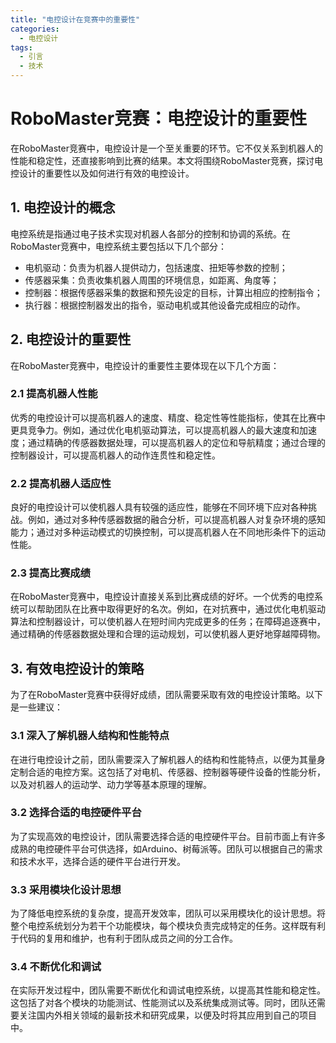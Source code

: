 ```yaml
---  
title: "电控设计在竞赛中的重要性"  
categories:  
  - 电控设计  
tags: 
  - 引言 
  - 技术  
---  
```


# RoboMaster竞赛：电控设计的重要性

在RoboMaster竞赛中，电控设计是一个至关重要的环节。它不仅关系到机器人的性能和稳定性，还直接影响到比赛的结果。本文将围绕RoboMaster竞赛，探讨电控设计的重要性以及如何进行有效的电控设计。

## 1. 电控设计的概念

电控系统是指通过电子技术实现对机器人各部分的控制和协调的系统。在RoboMaster竞赛中，电控系统主要包括以下几个部分：

- 电机驱动：负责为机器人提供动力，包括速度、扭矩等参数的控制；
- 传感器采集：负责收集机器人周围的环境信息，如距离、角度等；
- 控制器：根据传感器采集的数据和预先设定的目标，计算出相应的控制指令；
- 执行器：根据控制器发出的指令，驱动电机或其他设备完成相应的动作。

## 2. 电控设计的重要性

在RoboMaster竞赛中，电控设计的重要性主要体现在以下几个方面：

### 2.1 提高机器人性能

优秀的电控设计可以提高机器人的速度、精度、稳定性等性能指标，使其在比赛中更具竞争力。例如，通过优化电机驱动算法，可以提高机器人的最大速度和加速度；通过精确的传感器数据处理，可以提高机器人的定位和导航精度；通过合理的控制器设计，可以提高机器人的动作连贯性和稳定性。

### 2.2 提高机器人适应性

良好的电控设计可以使机器人具有较强的适应性，能够在不同环境下应对各种挑战。例如，通过对多种传感器数据的融合分析，可以提高机器人对复杂环境的感知能力；通过对多种运动模式的切换控制，可以提高机器人在不同地形条件下的运动性能。

### 2.3 提高比赛成绩

在RoboMaster竞赛中，电控设计直接关系到比赛成绩的好坏。一个优秀的电控系统可以帮助团队在比赛中取得更好的名次。例如，在对抗赛中，通过优化电机驱动算法和控制器设计，可以使机器人在短时间内完成更多的任务；在障碍追逐赛中，通过精确的传感器数据处理和合理的运动规划，可以使机器人更好地穿越障碍物。

## 3. 有效电控设计的策略

为了在RoboMaster竞赛中获得好成绩，团队需要采取有效的电控设计策略。以下是一些建议：

### 3.1 深入了解机器人结构和性能特点

在进行电控设计之前，团队需要深入了解机器人的结构和性能特点，以便为其量身定制合适的电控方案。这包括了对电机、传感器、控制器等硬件设备的性能分析，以及对机器人的运动学、动力学等基本原理的理解。

### 3.2 选择合适的电控硬件平台

为了实现高效的电控设计，团队需要选择合适的电控硬件平台。目前市面上有许多成熟的电控硬件平台可供选择，如Arduino、树莓派等。团队可以根据自己的需求和技术水平，选择合适的硬件平台进行开发。

### 3.3 采用模块化设计思想

为了降低电控系统的复杂度，提高开发效率，团队可以采用模块化的设计思想。将整个电控系统划分为若干个功能模块，每个模块负责完成特定的任务。这样既有利于代码的复用和维护，也有利于团队成员之间的分工合作。

### 3.4 不断优化和调试

在实际开发过程中，团队需要不断优化和调试电控系统，以提高其性能和稳定性。这包括了对各个模块的功能测试、性能测试以及系统集成测试等。同时，团队还需要关注国内外相关领域的最新技术和研究成果，以便及时将其应用到自己的项目中。 

